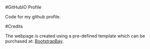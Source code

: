 #GitHubIO Profile

Code for my github profile.


#Credits

The webpage is created using a pre-defined template which can be purchased at: [BootstrapBay](http://bootstrapbay.com/theme/marinka-responsive-cv-templates-BD616AA).